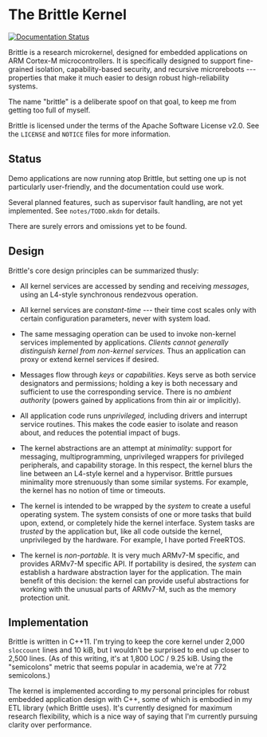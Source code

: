 The Brittle Kernel
==================

[![Documentation Status](https://readthedocs.org/projects/brittle-kernel/badge/?version=latest)](http://brittle-kernel.readthedocs.io/en/latest/?badge=latest) 

Brittle is a research microkernel, designed for embedded applications on ARM
Cortex-M microcontrollers.  It is specifically designed to support fine-grained
isolation, capability-based security, and recursive microreboots --- properties
that make it much easier to design robust high-reliability systems.

The name "brittle" is a deliberate spoof on that goal, to keep me from getting
too full of myself.

Brittle is licensed under the terms of the Apache Software License v2.0.  See
the `LICENSE` and `NOTICE` files for more information.


Status
------

Demo applications are now running atop Brittle, but setting one up is not
particularly user-friendly, and the documentation could use work.

Several planned features, such as supervisor fault handling, are not yet
implemented.  See `notes/TODO.mkdn` for details.

There are surely errors and omissions yet to be found.


Design
------

Brittle's core design principles can be summarized thusly:

- All kernel services are accessed by sending and receiving *messages*, using an
  L4-style synchronous rendezvous operation.

- All kernel services are *constant-time* --- their time cost scales only with
  certain configuration parameters, never with system load.

- The same messaging operation can be used to invoke non-kernel services
  implemented by applications.  *Clients cannot generally distinguish kernel
  from non-kernel services.*  Thus an application can proxy or extend kernel
  services if desired.

- Messages flow through *keys* or *capabilities*.  Keys serve as both service
  designators and permissions; holding a key is both necessary and sufficient to
  use the corresponding service.  There is no *ambient authority* (powers gained
  by applications from thin air or implicitly).

- All application code runs *unprivileged,* including drivers and interrupt
  service routines.  This makes the code easier to isolate and reason about, and
  reduces the potential impact of bugs.

- The kernel abstractions are an attempt at *minimality:* support for messaging,
  multiprogramming, unprivileged wrappers for privileged peripherals, and
  capability storage.  In this respect, the kernel blurs the line between an
  L4-style kernel and a hypervisor.  Brittle pursues minimality more strenuously
  than some similar systems.  For example, the kernel has no notion of time or
  timeouts.

- The kernel is intended to be wrapped by the *system* to create a useful
  operating system.  The system consists of one or more tasks that build upon,
  extend, or completely hide the kernel interface.  System tasks are *trusted*
  by the application but, like all code outside the kernel, unprivileged by the
  hardware.  For example, I have ported FreeRTOS.

- The kernel is *non-portable.*  It is very much ARMv7-M specific, and provides 
  ARMv7-M specific API.  If portability is desired, the *system* can establish a
  hardware abstraction layer for the application.  The main benefit of this
  decision: the kernel can provide useful abstractions for working with the
  unusual parts of ARMv7-M, such as the memory protection unit.


Implementation
--------------

Brittle is written in C++11.  I'm trying to keep the core kernel under 2,000
`sloccount` lines and 10 kiB, but I wouldn't be surprised to end up closer to
2,500 lines.  (As of this writing, it's at 1,800 LOC / 9.25 kiB.  Using the
"semicolons" metric that seems popular in academia, we're at 772 semicolons.)

The kernel is implemented according to my personal principles for robust
embedded application design with C++, some of which is embodied in my ETL
library (which Brittle uses).  It's currently designed for maximum research
flexibility, which is a nice way of saying that I'm currently pursuing clarity
over performance.
